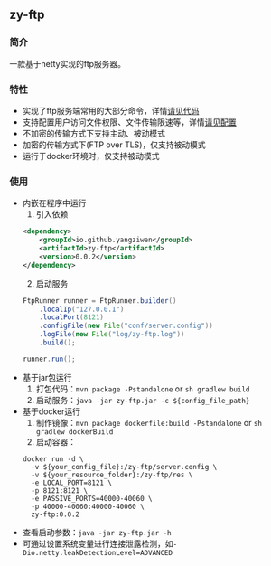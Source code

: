 ## zy-ftp

### 简介
一款基于netty实现的ftp服务器。

### 特性
* 实现了ftp服务端常用的大部分命令，详情[请见代码](https://github.com/yangziwen/zy-ftp/tree/master/src/main/java/io/github/yangziwen/zyftp/command/impl)
* 支持配置用户访问文件权限、文件传输限速等，详情[请见配置](https://github.com/yangziwen/zy-ftp/blob/master/conf/server.config)
* 不加密的传输方式下支持主动、被动模式
* 加密的传输方式下(FTP over TLS)，仅支持被动模式
* 运行于docker环境时，仅支持被动模式

### 使用
* 内嵌在程序中运行
    1. 引入依赖
    ```xml
    <dependency>
        <groupId>io.github.yangziwen</groupId>
        <artifactId>zy-ftp</artifactId>
        <version>0.0.2</version>
    </dependency>
    ```
    2. 启动服务
    ```java
    FtpRunner runner = FtpRunner.builder()
        .localIp("127.0.0.1")
        .localPort(8121)
        .configFile(new File("conf/server.config"))
        .logFile(new File("log/zy-ftp.log"))
        .build();

    runner.run();
    ```
* 基于jar包运行
    1. 打包代码：`mvn package -Pstandalone` or `sh gradlew build`
    2. 启动服务：`java -jar zy-ftp.jar -c ${config_file_path}`
* 基于docker运行
    1. 制作镜像：`mvn package dockerfile:build -Pstandalone` or `sh gradlew dockerBuild`
    2. 启动容器：
    ```
    docker run -d \
      -v ${your_config_file}:/zy-ftp/server.config \
      -v ${your_resource_folder}:/zy-ftp/res \
      -e LOCAL_PORT=8121 \
      -p 8121:8121 \
      -e PASSIVE_PORTS=40000-40060 \
      -p 40000-40060:40000-40060 \
      zy-ftp:0.0.2
    ```
* 查看启动参数：`java -jar zy-ftp.jar -h`
* 可通过设置系统变量进行连接泄露检测，如`-Dio.netty.leakDetectionLevel=ADVANCED`

